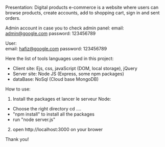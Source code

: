 
Presentation:
Digital products e-commerce is a website where users can browse products, create accounts, add to shopping cart, sign in and sent orders.

Admin account in case you to check admin panel:
  email: admin@google.com
  password: 123456789

User:   
    email: hafiz@google.com
    password: 123456789


Here the list of tools languages used in this project:
  - Client site: Ejs, css, javaScript (DOM, local storage), jQuery
  - Server site: Node JS (Express, some npm packages)
  - dataBase: NoSql (Cloud base MongoDB)

How to use:
1. Install the packages et lancer le serveur Node:
  - Choose the right directory cd ....
  - "npm install" to install all the packages
  - run "node server.js"
2. open http://localhost:3000 on your brower

Thank you!